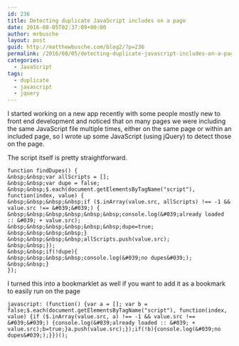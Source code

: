 ```yaml
---
id: 236
title: Detecting duplicate JavaScript includes on a page
date: 2016-08-05T02:37:09+00:00
author: mrbusche
layout: post
guid: http://matthewbusche.com/blog2/?p=236
permalink: /2016/08/05/detecting-duplicate-javascript-includes-on-a-page/
categories:
  - JavaScript
tags:
  - duplicate
  - javascript
  - jquery
---
```

I started working on a new app recently with some people mostly new to front end development and noticed that on many pages we were including the same JavaScript file multiple times, either on the same page or within an included page, so I wrote up some JavaScript (using jQuery) to detect those on the page.

The script itself is pretty straightforward.

    function findDupes() {
    &nbsp;&nbsp;var allScripts = [];
    &nbsp;&nbsp;var dupe = false;
    &nbsp;&nbsp;$.each(document.getElementsByTagName("script"), function(index, value) {
    &nbsp;&nbsp;&nbsp;&nbsp;if ($.inArray(value.src, allScripts) !== -1 && value.src !== &#039;&#039;) {
    &nbsp;&nbsp;&nbsp;&nbsp;&nbsp;&nbsp;console.log(&#039;already loaded :: &#039; + value.src);
    &nbsp;&nbsp;&nbsp;&nbsp;&nbsp;&nbsp;dupe=true;
    &nbsp;&nbsp;&nbsp;&nbsp;}
    &nbsp;&nbsp;&nbsp;&nbsp;allScripts.push(value.src);
    &nbsp;&nbsp;});
    &nbsp;&nbsp;if(!dupe){
    &nbsp;&nbsp;&nbsp;&nbsp;console.log(&#039;no dupes&#039;);
    &nbsp;&nbsp;}
    });

I turned this into a bookmarklet as well if you want to add it as a bookmark to easily run on the page

`javascript: (function() {var a = []; var b = false;$.each(document.getElementsByTagName("script"), function(index, value) {if ($.inArray(value.src, a) !== -1 && value.src !== &#039;&#039;) {console.log(&#039;already loaded :: &#039; + value.src);b=true;}a.push(value.src);});if(!b){console.log(&#039;no dupes&#039;);}})();`